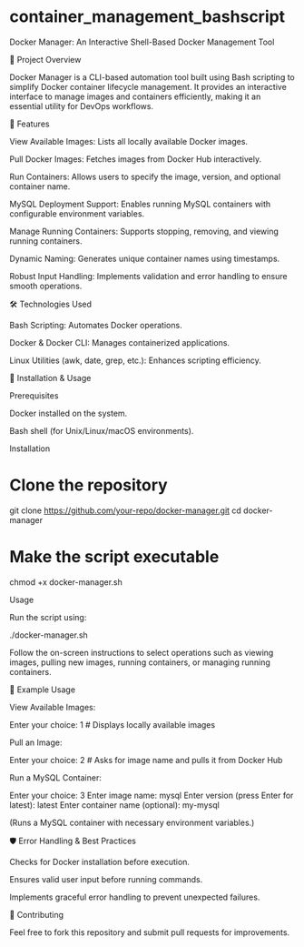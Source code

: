 # container_management_bashscript
Docker Manager: An Interactive Shell-Based Docker Management Tool

📌 Project Overview

Docker Manager is a CLI-based automation tool built using Bash scripting to simplify Docker container lifecycle management. It provides an interactive interface to manage images and containers efficiently, making it an essential utility for DevOps workflows.

🚀 Features

View Available Images: Lists all locally available Docker images.

Pull Docker Images: Fetches images from Docker Hub interactively.

Run Containers: Allows users to specify the image, version, and optional container name.

MySQL Deployment Support: Enables running MySQL containers with configurable environment variables.

Manage Running Containers: Supports stopping, removing, and viewing running containers.

Dynamic Naming: Generates unique container names using timestamps.

Robust Input Handling: Implements validation and error handling to ensure smooth operations.

🛠️ Technologies Used

Bash Scripting: Automates Docker operations.

Docker & Docker CLI: Manages containerized applications.

Linux Utilities (awk, date, grep, etc.): Enhances scripting efficiency.

📂 Installation & Usage

Prerequisites

Docker installed on the system.

Bash shell (for Unix/Linux/macOS environments).

Installation

# Clone the repository
git clone https://github.com/your-repo/docker-manager.git
cd docker-manager

# Make the script executable
chmod +x docker-manager.sh

Usage

Run the script using:

./docker-manager.sh

Follow the on-screen instructions to select operations such as viewing images, pulling new images, running containers, or managing running containers.

📖 Example Usage

View Available Images:

Enter your choice: 1  # Displays locally available images

Pull an Image:

Enter your choice: 2  # Asks for image name and pulls it from Docker Hub

Run a MySQL Container:

Enter your choice: 3
Enter image name: mysql
Enter version (press Enter for latest): latest
Enter container name (optional): my-mysql

(Runs a MySQL container with necessary environment variables.)

🛡️ Error Handling & Best Practices

Checks for Docker installation before execution.

Ensures valid user input before running commands.

Implements graceful error handling to prevent unexpected failures.

🤝 Contributing

Feel free to fork this repository and submit pull requests for improvements.
